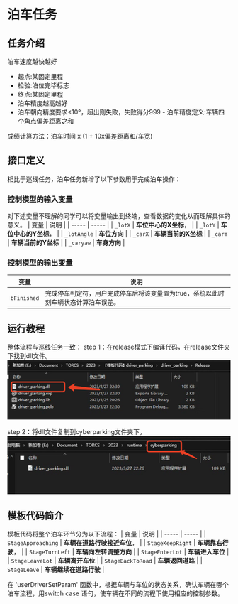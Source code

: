 # 泊车任务

## 任务介绍

泊车速度越快越好
- 起点:某固定里程
- 检验:泊位完毕标志 
- 终点:某固定里程
- 泊车精度越高越好
- 泊车朝向精度要求<10°，超出则失败，失败得分999 - 泊车精度定义:车辆四个角点偏差距离之和

成绩计算方法：泊车时间 x (1 + 10x偏差距离和/车宽)

## 接口定义

相比于巡线任务，泊车任务新增了以下参数用于完成泊车操作：

### 控制模型的输入变量

对下述变量不理解的同学可以将变量输出到终端，查看数据的变化从而理解具体的意义。
| 变量 | 说明 |
| ----- | ----- |
| `_lotX` | **车位中心的X坐标**， |
| `_lotY` | **车位中心的Y坐标**， |
| `_lotAngle` | **车位方向** |
| `_carX` | **车辆当前的X坐标** |
| `_carY` | **车辆当前的Y坐标** |
| `_caryaw` | **车身方向** |

### 控制模型的输出变量

| 变量 | 说明 |
| ----- | ----- |
| `bFinished` | 完成停车判定符，用户完成停车后将该变量置为true，系统以此时刻车辆状态计算泊车误差。 |

## 运行教程

整体流程与巡线任务一致：
step 1：在release模式下编译代码，在release文件夹下找到dll文件。
![编译](./imgs/tasks/parking_dll.png)

step 2：将dll文件复制到cyberparking文件夹下。
![移动](./imgs/tasks/move_to_cyberparking.png)


## 模板代码简介

模板代码将整个泊车环节分为以下流程：
| 变量 | 说明 |
| ----- | ----- |
| `StageApproaching` | **车辆在道路行驶接近车位**， |
| `StageKeepRight` | **车辆靠右行驶**， |
| `StageTurnLeft` | **车辆向左转调整方向** |
| `StageEnterLot` | **车辆进入车位** |
| `StageLeaveLot` | **车辆离开车位** |
| `StageBackToRoad` | **车辆返回道路** |
| `StageLeave` | **车辆继续在道路行驶** |

在 'userDriverSetParam' 函数中，根据车辆与车位的状态关系，确认车辆在哪个泊车流程，用switch case 语句，使车辆在不同的流程下使用相应的控制参数。